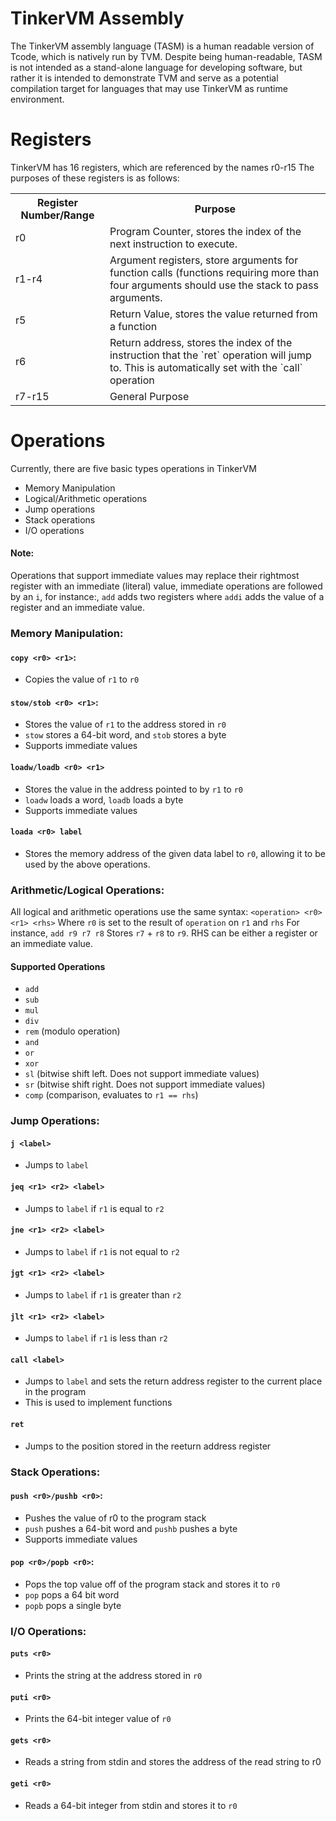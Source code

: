 # TinkerVM Assembly
The TinkerVM assembly language (TASM) is a human readable version of Tcode, which is natively run by TVM.  Despite being human-readable, TASM is not intended as a stand-alone language for developing software, but rather it is intended to demonstrate TVM and serve as a potential compilation target for languages that may use TinkerVM as runtime environment.
# Registers
TinkerVM has 16 registers, which are referenced by the names
r0-r15
The purposes of these registers is as follows:
<table>
<tr>
<th>Register Number/Range</th>
<th>Purpose</th>
</tr>
<tr>
<td>r0</td>
<td>Program Counter, stores the index of the next instruction to execute.</td>
</tr>
<tr>
<td>r1-r4</td>
<td>Argument registers, store arguments for function calls (functions requiring more than four arguments should use the stack to pass arguments.</td>
</tr>
<tr>
<td>r5</td>
<td>Return Value, stores the value returned from a function</td>
</tr>
<tr>
<td>r6</td>
<td>Return address, stores the index of the instruction that the `ret` operation will jump to. This is automatically set with the `call` operation</td>
</tr>
<tr>
<td>r7-r15</td>
<td>General Purpose</td>
</tr>
</table>

# Operations
Currently, there are five basic types operations in TinkerVM
<ul>
	<li>Memory Manipulation</li>
	<li>Logical/Arithmetic operations</li>
	<li>Jump operations</li>
	<li>Stack operations</li>
	<li>I/O operations</li>
</ul>

#### Note:
Operations that support immediate values may replace their rightmost register with an immediate (literal) value, immediate operations are followed by an `i`, for instance:,
`add` adds two registers where `addi` adds the value of a register and an immediate value.
### Memory Manipulation:
#### `copy <r0> <r1>`:
- Copies the value of `r1` to `r0`

#### `stow/stob <r0> <r1>`:
- Stores the value of `r1` to the address stored in `r0`
- `stow` stores a 64-bit word, and `stob` stores a byte
- Supports immediate values

#### `loadw/loadb <r0> <r1>`
- Stores the value in the address pointed to by `r1` to `r0`
- `loadw` loads a word, `loadb` loads a byte
- Supports immediate values

#### `loada <r0> label`
- Stores the memory address of the given data label to `r0`, allowing it to be used by the above operations.

### Arithmetic/Logical Operations:
All logical and arithmetic operations use the same syntax:
`<operation> <r0> <r1> <rhs>`
Where `r0` is set to the result of `operation` on `r1` and `rhs`
For instance, `add r9 r7 r8`
Stores `r7` + `r8` to `r9`. RHS can be either a register or an immediate value.
#### Supported Operations
- `add`
- `sub`
- `mul`
- `div`
- `rem` (modulo operation)
- `and`
- `or`
- `xor`
- `sl` (bitwise shift left. Does not support immediate values)
- `sr` (bitwise shift right. Does not support immediate values)
- `comp` (comparison, evaluates to `r1 == rhs`)

### Jump Operations:
#### `j <label>`
- Jumps to `label`
#### `jeq <r1> <r2> <label>`
- Jumps to `label` if `r1` is equal to `r2`
#### `jne <r1> <r2> <label>`
- Jumps to `label` if `r1` is not equal to `r2`
#### `jgt <r1> <r2> <label>`
- Jumps to `label` if `r1` is greater than `r2`
#### `jlt <r1> <r2> <label>`
- Jumps to `label` if `r1` is less than `r2`
#### `call <label>`
- Jumps to `label` and sets the return address register to the current place in the program
- This is used to implement functions
#### `ret`
- Jumps to the position stored in the reeturn address register

### Stack Operations:
#### `push <r0>/pushb <r0>`:
- Pushes the value of r0 to the program stack
- `push` pushes a 64-bit word and `pushb` pushes a byte
- Supports immediate values

#### `pop <r0>/popb <r0>`:
- Pops the top value off of the program stack and stores it to `r0`
- `pop` pops a 64 bit word
- `popb` pops a single byte

### I/O Operations:
#### `puts <r0>`
- Prints the string at the address stored in `r0`
#### `puti <r0>`
- Prints the 64-bit integer value of `r0`
#### `gets <r0>`
- Reads a string from stdin and stores the address of the read string to r0
#### `geti <r0>`
- Reads a 64-bit integer from stdin and stores it to `r0`
